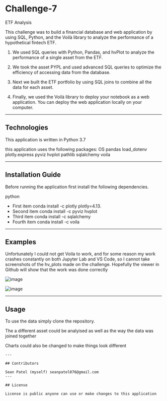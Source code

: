 # Challenge-7
ETF Analysis 

This challenge was to build a financial database and web application by using SQL, Python, and the Voilà library to analyze the performance of a hypothetical fintech ETF.

1. We used SQL queries with Python, Pandas, and hvPlot to analyze the performance of a single asset from the ETF.

2. We took the asset PYPL and used advanced SQL queries to optimize the efficiency of accessing data from the database.

3. Next we built the ETF portfolio by using SQL joins to combine all the data for each asset.

4. Finally, we used the Voilà library to deploy your notebook as a web application. You can deploy the web application locally on your computer.




---

## Technologies
This application is written in Python 3.7

this application uses the following packages:
OS 
pandas
load_dotenv
plotly.express
pyviz hvplot
pathlib
sqlalchemy 
voila 

---

## Installation Guide

Before running the application first install the following dependencies.

python
- First item  conda install -c plotly plotly=4.13.
- Second item conda install -c pyviz hvplot
- Third item conda install -c sqlalchemy
- Fourth item conda install -c voila  


---

## Examples

Unfortunately I could not get Voila to work, and for some reason my work crashes constantly on both Jupyter Lab and VS Code, so I cannot take screenshots of the hv_plots made on the challenge. Hopefully the viewer in Github will show that the work was done correctly 

![image](https://user-images.githubusercontent.com/84413793/129500338-71082e76-0c23-4cec-867e-c31022cbae73.png)

![image](https://user-images.githubusercontent.com/84413793/129500355-475e519a-9812-484b-9710-69ba93407a5f.png)

---

## Usage

To use the data simply clone the repository.

The a different asset could be analyised as well as the way the data was joined together 

Charts could also be changed to make things look different  
```
---

## Contributors

Sean Patel (myself) seanpatel076@gmail.com
---

## License

License is public anyone can use or make changes to this application

